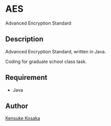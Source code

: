 # AES
Advanced Encryption Standard

## Description
Advanced Encryption Standard, written in Java.

Coding for graduate school class task.

## Requirement
- Java

## Author
[Kensuke Kosaka](https://github.com/trileg "https://github.com/trileg")